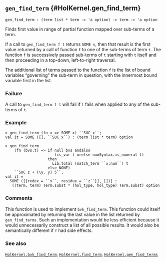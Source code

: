 ## `gen_find_term` {#HolKernel.gen_find_term}


```
gen_find_term : (term list * term -> 'a option) -> term -> 'a option
```



Finds first value in range of partial function mapped over sub-terms of a term.


If a call to `gen_find_term f t` returns `SOME v`, then that result is
the first value returned by a call of function `f` to one of the
sub-terms of term `t`. The function `f` is successively passed
sub-terms of `t` starting with `t` itself and then proceeding in a
top-down, left-to-right traversal.

The additional list of terms passed to the function `f` is the list of bound variables “governing” the sub-term in question, with the innermost bound variable first in the list.

### Failure

A call to `gen_find_term f t` will fail if `f` fails when applied to any of the sub-terms of `t`.

### Example

    
    > gen_find_term (fn x => SOME x) ``SUC x``;
    val it = SOME ([], ``SUC x``) : (term list * term) option
    
    > gen_find_term
        (fn (bvs,t) => if null bvs andalso
                          (is_var t orelse numSyntax.is_numeral t)
                       then
                         Lib.total (match_term ``x:num``) t
                       else NONE)
        ``SUC z + (\y. y) 5``;
    val it =
      SOME ([{redex = ``x``, residue = ``z``}], [])] :
       ((term, term) Term.subst * (hol_type, hol_type) Term.subst) option
    

### Comments

This function is used to implement `bvk_find_term`. This function
could itself be approximated by returning the last value in the list
returned by `gen_find_terms`. Such an implementation would be less
efficient because it would unnecessarily construct a list of all
possible results. It would also be semantically different if `f` had
side effects.

### See also

[`HolKernel.bvk_find_term`](#HolKernel.bvk_find_term), [`HolKernel.find_term`](#HolKernel.find_term), [`HolKernel.gen_find_terms`](#HolKernel.gen_find_terms)

